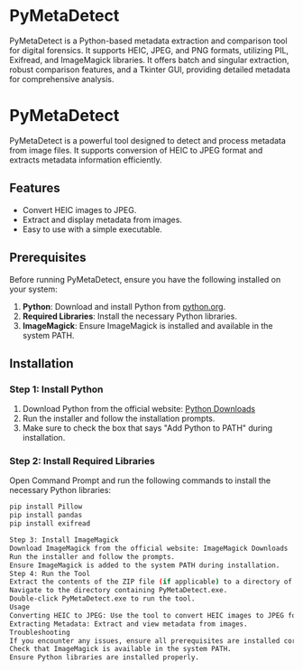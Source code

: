 # PyMetaDetect
PyMetaDetect is a Python-based metadata extraction and comparison tool for digital forensics. It supports HEIC, JPEG, and PNG formats, utilizing PIL, Exifread, and ImageMagick libraries. It offers batch and singular extraction, robust comparison features, and a Tkinter GUI, providing detailed metadata for comprehensive analysis.
# PyMetaDetect

PyMetaDetect is a powerful tool designed to detect and process metadata from image files. It supports conversion of HEIC to JPEG format and extracts metadata information efficiently.

## Features

- Convert HEIC images to JPEG.
- Extract and display metadata from images.
- Easy to use with a simple executable.

## Prerequisites

Before running PyMetaDetect, ensure you have the following installed on your system:

1. **Python**: Download and install Python from [python.org](https://www.python.org/downloads/).
2. **Required Libraries**: Install the necessary Python libraries.
3. **ImageMagick**: Ensure ImageMagick is installed and available in the system PATH.

## Installation

### Step 1: Install Python

1. Download Python from the official website: [Python Downloads](https://www.python.org/downloads/)
2. Run the installer and follow the installation prompts.
3. Make sure to check the box that says "Add Python to PATH" during installation.

### Step 2: Install Required Libraries

Open Command Prompt and run the following commands to install the necessary Python libraries:

```bash
pip install Pillow
pip install pandas
pip install exifread

Step 3: Install ImageMagick
Download ImageMagick from the official website: ImageMagick Downloads
Run the installer and follow the prompts.
Ensure ImageMagick is added to the system PATH during installation.
Step 4: Run the Tool
Extract the contents of the ZIP file (if applicable) to a directory of your choice.
Navigate to the directory containing PyMetaDetect.exe.
Double-click PyMetaDetect.exe to run the tool.
Usage
Converting HEIC to JPEG: Use the tool to convert HEIC images to JPEG format with ease.
Extracting Metadata: Extract and view metadata from images.
Troubleshooting
If you encounter any issues, ensure all prerequisites are installed correctly.
Check that ImageMagick is available in the system PATH.
Ensure Python libraries are installed properly.


